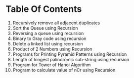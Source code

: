 # Table Of Contents

1. Recursively remove all adjacent duplicates
2. Sort the Queue using Recursion
3. Reversing a queue using recursion
4. Binary to Gray code using recursion
5. Delete a linked list using recursion
6. Product of 2 Numbers using Recursion
7. Programs for Printing Pyramid Patterns using Recursion
8. Length of longest palindromic sub-string using recursion
9. Program for Tower of Hanoi Algorithm
10. Program to calculate value of nCr using Recursion